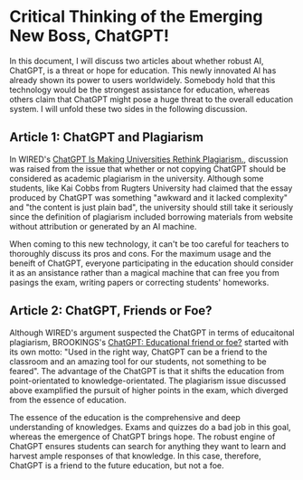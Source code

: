 # Critical Thinking of the Emerging New Boss, ChatGPT!
In this document, I will discuss two articles about whether robust AI, ChatGPT, is a threat or hope for education. This newly innovated AI has already shown its power to users worldwidely. Somebody hold that this technology would be the strongest assistance for education, whereas others claim that ChatGPT might pose a huge threat to the overall education system. I will unfold these two sides in the following discussion.

## Article 1: ChatGPT and Plagiarism
In WIRED's [ChatGPT Is Making Universities Rethink Plagiarism.](https://www.wired.com/story/chatgpt-college-university-plagiarism/), discussion was raised from the issue that whether or not copying ChatGPT should be considered as academic plagiarism in the university. Although some students, like Kai Cobbs from Rugters University had claimed that the essay produced by ChatGPT was something "awkward and it lacked complexity" and "the content is just plain bad", the university should still take it seriously since the definition of plagiarism included borrowing materials from website without attribution or generated by an AI machine.


When coming to this new technology, it can't be too careful for teachers to thoroughly discuss its pros and cons. For the maximum usage and the beneift of ChatGPT, everyone participating in the education should consider it as an ansistance rather than a magical machine that can free you from pasings the exam, writing papers or correcting students' homeworks.



## Article 2: ChatGPT, Friends or Foe?
Although WIRED's argument suspected the ChatGPT in terms of educaitonal plagiarism, BROOKINGS's [ChatGPT: Educational friend or foe?](https://www.brookings.edu/blog/education-plus-development/2023/01/09/chatgpt-educational-friend-or-foe/) started with its own motto: "Used in the right way, ChatGPT can be a friend to the classroom and an amazing tool for our students, not something to be feared". The advantage of the ChatGPT is that it shifts the education from point-orientated to knowledge-orientated. The plagiarism issue discussed above examplified the pursuit of higher points in the exam, which diverged from the essence of education.


The essence of the education is the comprehensive and deep understanding of knowledges. Exams and quizzes do a bad job in this goal, whereas the emergence of ChatGPT brings hope. The robust engine of ChatGPT ensures students can search for anything they want to learn and harvest ample responses of that knowledge. In this case, therefore, ChatGPT is a friend to the future education, but not a foe.
